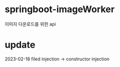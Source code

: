 # springboot-imageWorker
이미지 다운로드를 위한 api

# update
2023-02-18 filed injection -> constructor injection
